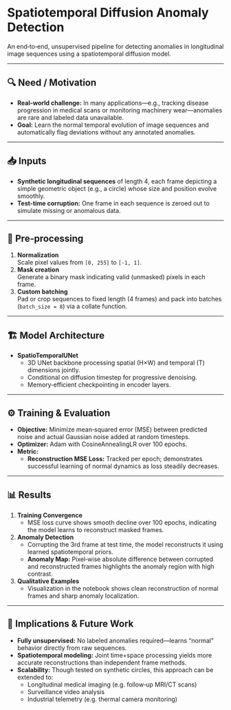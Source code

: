 # Spatiotemporal Diffusion Anomaly Detection

An end‑to‑end, unsupervised pipeline for detecting anomalies in longitudinal image sequences using a spatiotemporal diffusion model. 

---

## 🔍 Need / Motivation
- **Real‑world challenge:** In many applications—e.g., tracking disease progression in medical scans or monitoring machinery wear—anomalies are rare and labeled data unavailable.  
- **Goal:** Learn the normal temporal evolution of image sequences and automatically flag deviations without any annotated anomalies.

---

## 📥 Inputs
- **Synthetic longitudinal sequences** of length 4, each frame depicting a simple geometric object (e.g., a circle) whose size and position evolve smoothly.  
- **Test-time corruption:** One frame in each sequence is zeroed out to simulate missing or anomalous data.

---

## 🔄 Pre‑processing
1. **Normalization**  
   Scale pixel values from `[0, 255]` to `[-1, 1]`.  
2. **Mask creation**  
   Generate a binary mask indicating valid (unmasked) pixels in each frame.  
3. **Custom batching**  
   Pad or crop sequences to fixed length (4 frames) and pack into batches (`batch_size = 8`) via a collate function.

---

## 🏗️ Model Architecture
- **SpatioTemporalUNet**  
  - 3D UNet backbone processing spatial (H×W) and temporal (T) dimensions jointly.  
  - Conditional on diffusion timestep for progressive denoising.  
  - Memory‑efficient checkpointing in encoder layers.

---

## ⚙️ Training & Evaluation
- **Objective:** Minimize mean‑squared error (MSE) between predicted noise and actual Gaussian noise added at random timesteps.  
- **Optimizer:** Adam with CosineAnnealingLR over 100 epochs.  
- **Metric:**  
  - **Reconstruction MSE Loss:** Tracked per epoch; demonstrates successful learning of normal dynamics as loss steadily decreases.

---

## 📊 Results
1. **Training Convergence**  
   - MSE loss curve shows smooth decline over 100 epochs, indicating the model learns to reconstruct masked frames.  
2. **Anomaly Detection**  
   - Corrupting the 3rd frame at test time, the model reconstructs it using learned spatiotemporal priors.  
   - **Anomaly Map:** Pixel‑wise absolute difference between corrupted and reconstructed frames highlights the anomaly region with high contrast.  
3. **Qualitative Examples**  
   - Visualization in the notebook shows clean reconstruction of normal frames and sharp anomaly localization.

---

## 🎯 Implications & Future Work
- **Fully unsupervised:** No labeled anomalies required—learns “normal” behavior directly from raw sequences.  
- **Spatiotemporal modeling:** Joint time+space processing yields more accurate reconstructions than independent frame methods.  
- **Scalability:** Though tested on synthetic circles, this approach can be extended to:
  - Longitudinal medical imaging (e.g. follow‑up MRI/CT scans)  
  - Surveillance video analysis  
  - Industrial telemetry (e.g. thermal camera monitoring)


